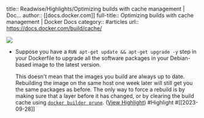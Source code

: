 title:: Readwise/Highlights/Optimizing builds with cache management | Doc...
author:: [[docs.docker.com]]
full-title:: Optimizing builds with cache management | Docker Docs
category:: #articles
url:: https://docs.docker.com/build/cache/

![](https://readwise-assets.s3.amazonaws.com/media/uploaded_book_covers/profile_182549/docs2x.ico)
- Suppose you have a `RUN apt-get update && apt-get upgrade -y` step in your Dockerfile to upgrade all the software packages in your Debian-based image to the latest version.
  
  This doesn't mean that the images you build are always up to date. Rebuilding the image on the same host one week later will still get you the same packages as before. The only way to force a rebuild is by making sure that a layer before it has changed, or by clearing the build cache using [`docker builder prune`](https://docs.docker.com/engine/reference/commandline/builder_prune/). ([View Highlight](https://read.readwise.io/read/01hbcx14fkg63ymp9m7j2spm2n)) #Highlight #[[2023-09-28]]
